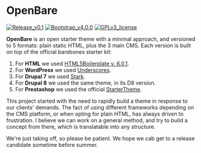 # OpenBare
[![Release_v0.1](https://img.shields.io/badge/release-v0.1-orange.svg)](https://github.com/pixelminds/openbare) [![Bootstrap_v4.0.0](https://img.shields.io/badge/bootstrap-4.0.0-blue.svg)](https://getbootstrap.com/) [![GPLv3_license](https://img.shields.io/badge/license-GPLv3-blue.svg)](https://www.gnu.org/licenses/gpl-3.0.txt)

**OpenBare** is an open starter theme with a minimal approach, and versioned to 5 formats: plain static HTML, plus the 3 main CMS.
Each version is built on top of the official barebones starter kit:
1. For **HTML** we used [HTML5Boilerplate v. 6.0.1](https://html5boilerplate.com/).
2. For **WordPress** we used [Underscores](https://underscores.me/).
3. For **Drupal 7** we used [Stark](https://www.drupal.org/project/stark).
4. For **Drupal 8** we used the same theme, in its D8 version.
5. For **Prestashop** we used the official [StarterTheme](https://github.com/PrestaShop/StarterTheme).

This project started with the need to rapidly build a theme in response to our clients' demands. The fact of using different frameworks depending on the CMS platform, or when opting for plain HTML, has always driven to frustration. I believe we can work on a general method, and try to build a concept from there, which is translatable into any structure.

We're just taking off, so please be patient. We hope we cab get to a release candidate sometime before summer.
